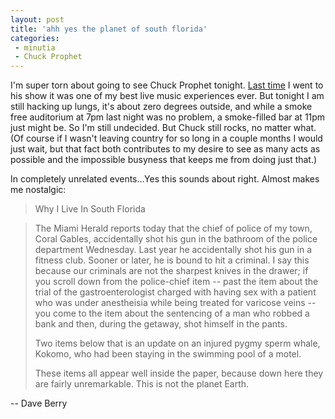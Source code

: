 ```yaml
---
layout: post
title: 'ahh yes the planet of south florida'
categories:
 - minutia
 - Chuck Prophet
---
```


I'm super torn about going to see Chuck Prophet tonight. [Last time](/2002/09/28/1/) I went to his show it was one of my best live music experiences ever. But tonight I am still hacking up lungs, it's about zero degrees outside, and while a smoke free auditorium at 7pm last night was no problem, a smoke-filled bar at 11pm just might be. So I'm still undecided. But Chuck still rocks, no matter what. (Of course if I wasn't leaving country for so long in a couple months I would just wait, but that fact both contributes to my desire to see as many acts as possible and the impossible busyness that keeps me from doing just that.)

In completely unrelated events...Yes this sounds about right. Almost makes me nostalgic:

> Why I Live In South Florida

> The Miami Herald reports today that the chief of police of my town, Coral Gables, accidentally shot his gun in the bathroom of the police department Wednesday. Last year he accidentally shot his gun in a fitness club. Sooner or later, he is bound to hit a criminal. I say this because our criminals are not the sharpest knives in the drawer; if you scroll down from the police-chief item -- past the item about the trial of the gastroenterologist charged with having sex with a patient who was under anestheisia while being treated for varicose veins -- you come to the item about the sentencing of a man who robbed a bank and then, during the getaway, shot himself in the pants.
> 
> Two items below that is an update on an injured pygmy sperm whale, Kokomo, who had been staying in the swimming pool of a motel.
>
> These items all appear well inside the paper, because down here they are fairly unremarkable. This is not the planet Earth.

-- Dave Berry
